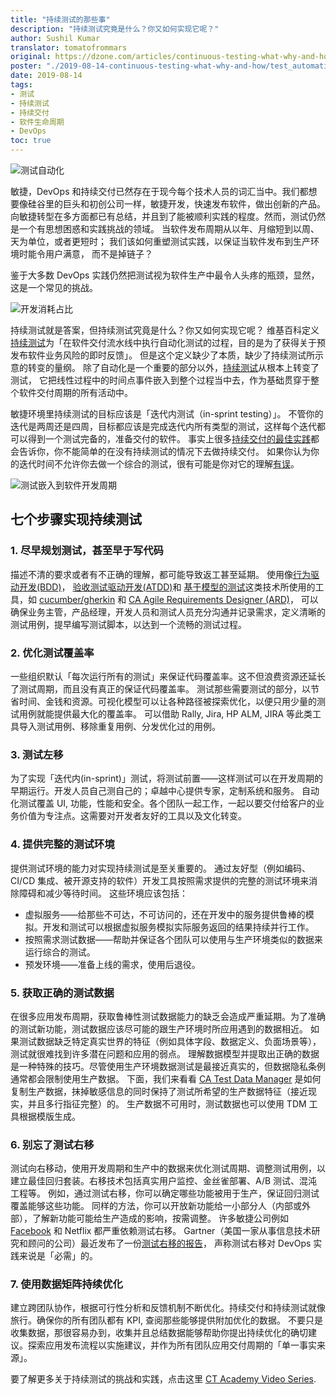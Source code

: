 ```yaml
---
title: "持续测试的那些事"
description: "持续测试究竟是什么？你又如何实现它呢？"
author: Sushil Kumar
translator: tomatofrommars
original: https://dzone.com/articles/continuous-testing-what-why-and-how
poster: "./2019-08-14-continuous-testing-what-why-and-how/test_automation.jpg"
date: 2019-08-14
tags:
- 测试
- 持续测试
- 持续交付
- 软件生命周期
- DevOps
toc: true
---
```


![测试自动化](test_automation.jpg)

敏捷，DevOps 和持续交付已然存在于现今每个技术人员的词汇当中。我们都想要像硅谷里的巨头和初创公司一样，敏捷开发，快速发布软件，做出创新的产品。
向敏捷转型在多方面都已有总结，并且到了能被顺利实践的程度。然而，测试仍然是一个有思想困惑和实践挑战的领域。 当软件发布周期从以年、月缩短到以周、天为单位，或者更短时；
我们该如何重塑测试实践，以保证当软件发布到生产环境时能令用户满意， 而不是掉链子？

鉴于大多数 DevOps 实践仍然把测试视为软件生产中最令人头疼的瓶颈，显然，这是一个常见的挑战。

![开发消耗占比](main-hold-ups.png)

持续测试就是答案，但持续测试究竟是什么？你又如何实现它呢？
维基百科定义[持续测试](https://en.wikipedia.org/wiki/Continuous_testing)为「在软件交付流水线中执行自动化测试的过程，目的是为了获得关于预发布软件业务风险的即时反馈」。
但是这个定义缺少了本质，缺少了持续测试所示意的转变的量纲。
除了自动化是一个重要的部分以外，[持续测试](https://www.blazemeter.com/blog/what-%E2%80%9Ccontinuous-testing%E2%80%9D-and-how-it-even-possible)从根本上转变了测试，
它把线性过程中的时间点事件嵌入到整个过程当中去，作为基础贯穿于整个软件交付周期的所有活动中。

敏捷环境里持续测试的目标应该是「迭代内测试（in-sprint testing）」。
不管你的迭代是两周还是四周，目标都应该是完成迭代内所有类型的测试，这样每个迭代都可以得到一个测试完备的，准备交付的软件。
事实上很多[持续交付的最佳实践](https://www.blazemeter.com/blog/5-ci-cd-best-practices-for-better-code-quality)都会告诉你，你不能简单的在没有持续测试的情况下去做持续交付。
如果你认为你的迭代时间不允许你去做一个综合的测试，很有可能是你对它的理解[有误](https://www.testingexcellence.com/testing-agile-sprint-short/)。

![测试嵌入到软件开发周期](testing-embedded-throughout-sdlc.png)

## 七个步骤实现持续测试
### 1. 尽早规划测试，甚至早于写代码
描述不清的要求或者有不正确的理解，都可能导致返工甚至延期。
使用像[行为驱动开发(BDD)](https://en.wikipedia.org/wiki/Behavior-driven_development)，
[验收测试驱动开发(ATDD)](https://en.wikipedia.org/wiki/Acceptance_test%E2%80%93driven_development)和
[基于模型的测试](https://en.wikipedia.org/wiki/Model-based_testing)这类技术所使用的工具，如 [cucumber/gherkin](https://docs.cucumber.io/) 和
[CA Agile Requirements Designer (ARD)](https://www.ca.com/us/products/ca-agile-requirements-designer.html)，
可以确保业务主管，产品经理，开发人员和测试人员充分沟通并记录需求，定义清晰的测试用例，提早编写测试脚本，以达到一个流畅的测试过程。

### 2. 优化测试覆盖率
一些组织默认「每次运行所有的测试」来保证代码覆盖率。这不但浪费资源还延长了测试周期，而且没有真正的保证代码覆盖率。
测试那些需要测试的部分，以节省时间、金钱和资源。可视化模型可以让各种路径被探索优化，以便只用少量的测试用例就能提供最大化的覆盖率。
可以借助 Rally, Jira, HP ALM, JIRA 等此类工具导入测试用例、移除重复用例、分发优化过的用例。

### 3. 测试左移
为了实现「迭代内(in-sprint)」测试，将测试前置——这样测试可以在开发周期的早期运行。开发人员自己测自己的；卓越中心提供专家，定制系统和服务。
自动化测试覆盖 UI, 功能，性能和安全。各个团队一起工作，一起以要交付给客户的业务价值为专注点。这需要对开发者友好的工具以及文化转变。

### 4. 提供完整的测试环境
提供测试环境的能力对实现持续测试是至关重要的。
通过友好型（例如编码、CI/CD 集成、被开源支持的软件）开发工具按照需求提供的完整的测试环境来消除障碍和减少等待时间。
这些环境应该包括：

* 虚拟服务——给那些不可达，不可访问的，还在开发中的服务提供鲁棒的模拟。开发和测试可以根据虚拟服务模拟实际服务返回的结果持续并行工作。
* 按照需求测试数据——帮助并保证各个团队可以使用与生产环境类似的数据来运行综合的测试。
* 预发环境——准备上线的需求，使用后退役。

### 5. 获取正确的测试数据
在很多应用发布周期，获取鲁棒性测试数据能力的缺乏会造成严重延期。为了准确的测试新功能，测试数据应该尽可能的跟生产环境时所应用遇到的数据相近。
如果测试数据缺乏特定真实世界的特征（例如具体字段、数据定义、负面场景等），测试就很难找到许多潜在问题和应用的弱点。
理解数据模型并提取出正确的数据是一种特殊的技巧。尽管使用生产环境数据测试是最接近真实的，但数据隐私条例通常都会限制使用生产数据。
下面，我们来看看 [CA Test Data Manager](https://www.ca.com/us/trials/ca-test-data-manager.html) 是如何复制生产数据，抹掉敏感信息的同时保持了测试所希望的生产数据特征（接近现实，并且多行指征完整）的。
生产数据不可用时，测试数据也可以使用 TDM 工具根据模版生成。

### 6. 别忘了测试右移
测试向右移动，使用开发周期和生产中的数据来优化测试周期、调整测试用例，以建立最佳回归套装。右移技术包括真实用户监控、金丝雀部署、A/B 测试、混沌工程等。
例如，通过测试右移，你可以确定哪些功能被用于生产，保证回归测试覆盖能够这些功能。
同样的方法，你可以开放新功能给一小部分人（内部或外部），了解新功能可能给生产造成的影响，按需调整。
许多敏捷公司例如 [Facebook](https://code.fb.com/web/rapid-release-at-massive-scale/) 和 Netflix 都严重依赖测试右移。
Gartner（美国一家从事信息技术研究和顾问的公司）最近发布了一份[测试右移的报告](https://www.gartner.com/doc/3898164/devops-success-requires-shiftright-testing)，
声称测试右移对 DevOps 实践来说是「必需」的。

### 7. 使用数据矩阵持续优化
建立跨团队协作，根据可行性分析和反馈机制不断优化。持续交付和持续测试就像旅行。确保你的所有团队都有 KPI, 查阅那些能够提供附加优化的数据。
不要只是收集数据，那很容易办到，收集并且总结数据能够帮助你提出持续优化的确切建议。探索应用发布流程以实施建议，并作为所有团队应用交付周期的「单一事实来源」。

要了解更多关于持续测试的挑战和实践，点击这里 [CT Academy Video Series](https://www.continuoustesting.com/what-is-continuous-testing/).

